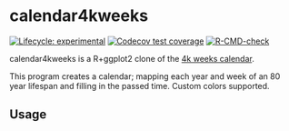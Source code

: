 
<!-- README.md is generated from README.Rmd. Please edit that file -->

# calendar4kweeks

<!-- badges: start -->

[![Lifecycle:
experimental](https://img.shields.io/badge/lifecycle-experimental-orange.svg)](https://lifecycle.r-lib.org/articles/stages.html#experimental)
[![Codecov test
coverage](https://codecov.io/gh/tilschuenemann/calendar4kweeks/branch/master/graph/badge.svg)](https://codecov.io/gh/tilschuenemann/calendar4kweeks?branch=master)
[![R-CMD-check](https://github.com/tilschuenemann/calendar4kweeks/workflows/R-CMD-check/badge.svg)](https://github.com/tilschuenemann/calendar4kweeks/actions)
<!-- badges: end -->

calendar4kweeks is a R+ggplot2 clone of the [4k weeks
calendar](https://4kweeks.com/).

This program creates a calendar; mapping each year and week of an 80
year lifespan and filling in the passed time. Custom colors supported.

## Usage

